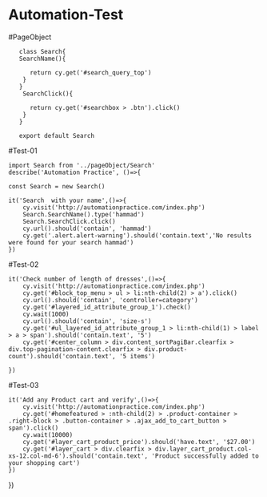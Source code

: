 # Automation-Test

#PageObject


       class Search{
       SearchName(){

          return cy.get('#search_query_top')
        } 
       }
        SearchClick(){

          return cy.get('#searchbox > .btn').click()
        } 
       }
       
       export default Search

   


#Test-01
   
    import Search from '../pageObject/Search'
    describe('Automation Practice', ()=>{
    
    const Search = new Search()
    
    it('Search  with your name',()=>{
        cy.visit('http://automationpractice.com/index.php')
        Search.SearchName().type('hammad')
        Search.SearchClick.click()
        cy.url().should('contain', 'hammad')
        cy.get('.alert.alert-warning').should('contain.text','No results were found for your search hammad')
    })

#Test-02

    it('Check number of length of dresses',()=>{
        cy.visit('http://automationpractice.com/index.php')
        cy.get('#block_top_menu > ul > li:nth-child(2) > a').click()
        cy.url().should('contain', 'controller=category')
        cy.get('#layered_id_attribute_group_1').check()
        cy.wait(1000)
        cy.url().should('contain', 'size-s')
        cy.get('#ul_layered_id_attribute_group_1 > li:nth-child(1) > label > a > span').should('contain.text', '5')
        cy.get('#center_column > div.content_sortPagiBar.clearfix > div.top-pagination-content.clearfix > div.product-count').should('contain.text', '5 items')
        
    })

#Test-03

    it('Add any Product cart and verify',()=>{
        cy.visit('http://automationpractice.com/index.php')
        cy.get('#homefeatured > :nth-child(2) > .product-container > .right-block > .button-container > .ajax_add_to_cart_button > span').click()
        cy.wait(10000)
        cy.get('#layer_cart_product_price').should('have.text', '$27.00')
        cy.get('#layer_cart > div.clearfix > div.layer_cart_product.col-xs-12.col-md-6').should('contain.text', 'Product successfully added to your shopping cart')
    })
})

